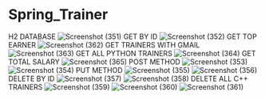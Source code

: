 # Spring_Trainer
H2 DATABASE
![Screenshot (351)](https://github.com/user-attachments/assets/9969280b-a5ee-4f8c-84ee-a1554d9f975d)
GET BY ID
![Screenshot (352)](https://github.com/user-attachments/assets/226abdee-8c79-43fb-8c7d-b79684f8fcc9)
GET TOP EARNER
![Screenshot (362)](https://github.com/user-attachments/assets/c9c539fb-07ec-4f35-88a4-8febb96477a7)
GET TRAINERS WITH GMAIL
![Screenshot (363)](https://github.com/user-attachments/assets/56d26960-6d8a-426e-bb0d-4a5f675b9f18)
GET ALL PYTHON TRAINERS
![Screenshot (364)](https://github.com/user-attachments/assets/24ae3d83-dd1e-4ece-843d-e84cdbe83f98)
GET TOTAL SALARY
![Screenshot (365)](https://github.com/user-attachments/assets/532f7ef3-eadc-4a94-8b22-133525462c24)
POST METHOD
![Screenshot (353)](https://github.com/user-attachments/assets/6173ad6b-eeae-4735-b922-8c12ca021d34)
![Screenshot (354)](https://github.com/user-attachments/assets/b91811b5-2ed0-421e-8db1-e17ce37ed6b3)
PUT METHOD
![Screenshot (355)](https://github.com/user-attachments/assets/89ef3a85-b36b-4694-8d17-0d4b1edee1c0)
![Screenshot (356)](https://github.com/user-attachments/assets/96e92939-7092-43ae-8f2e-15db392b4650)
DELETE BY ID
![Screenshot (357)](https://github.com/user-attachments/assets/5ce33e1f-abae-418c-a296-f0184013140b)
![Screenshot (358)](https://github.com/user-attachments/assets/47a61eb6-99a2-4bff-9ee5-582be628d0f0)
DELETE ALL C++ TRAINERS
![Screenshot (359)](https://github.com/user-attachments/assets/e2b83cb2-05a0-48a1-a893-bc1d3e34303e)
![Screenshot (360)](https://github.com/user-attachments/assets/3d3cb885-cbfa-49e3-b40d-93d899b9faf6)
![Screenshot (361)](https://github.com/user-attachments/assets/461e4a6b-e980-4033-918b-cc006f20414c)


